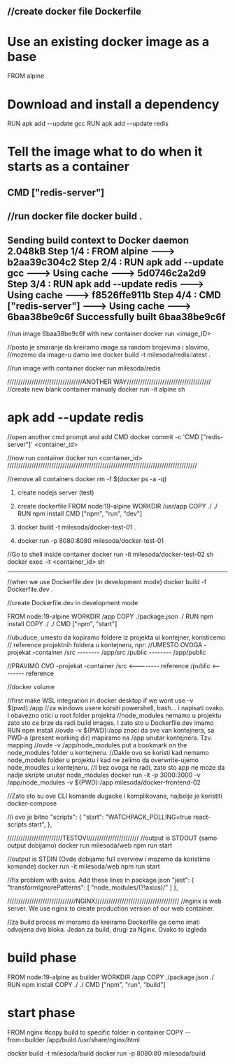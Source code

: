 //create docker file
Dockerfile
-----------------------------------------------------------
# Use an existing docker image as a base
FROM alpine

# Download and install a dependency
RUN apk add --update gcc
RUN apk add --update redis

# Tell the image what to do when it starts as a container
CMD ["redis-server"]
-----------------------------------------------------------



//run docker file
docker build .
-----------------------------------------------------------
Sending build context to Docker daemon  2.048kB
Step 1/4 : FROM alpine
 ---> b2aa39c304c2
Step 2/4 : RUN apk add --update gcc
 ---> Using cache
 ---> 5d0746c2a2d9
Step 3/4 : RUN apk add --update redis
 ---> Using cache
 ---> f8526ffe911b
Step 4/4 : CMD ["redis-server"]
 ---> Using cache
 ---> 6baa38be9c6f
Successfully built 6baa38be9c6f
-----------------------------------------------------------
//run image 6baa38be9c6f with new container
docker run <image_ID>

//posto je smaranje da kreiramo image sa random brojevima i slovimo,
//mozemo da image-u damo ime 
docker build -t milesoda/redis:latest .

//run image with container
docker run milesoda/redis


//////////////////////////////////ANOTHER WAY//////////////////////////////////////
//create new blank container manualy
docker run -it alpine sh
# apk add --update redis

//open another cmd prompt and add CMD
docker commit -c 'CMD ["redis-server"]' <container_id>

//now run container
docker run <container_id>
//////////////////////////////////////////////////////////////////////////////////////

//remove all containers
docker rm -f $(docker ps -a -q)



1. create nodejs server (test)
2. create dockerfile
	FROM node:19-alpine
	WORKDIR /usr/app
	COPY ./ ./
	RUN npm install
	CMD ["npm", "run", "dev"]

3. docker build -t milesoda/docker-test-01 .
4. docker run -p 8080:8080 milesoda/docker-test-01

//Go to shell inside container
docker run -it milesoda/docker-test-02 sh
docker exec -it <container_id> sh

-----------------------------------------------------------
//when we use Dockerfile.dev (in development mode)
docker build -f Dockerfile.dev .

//create Dockerfile.dev in development mode

FROM node:19-alpine
WORKDIR /app
COPY ./package.json ./
RUN npm install
COPY ./ ./
CMD ["npm", "start"]

//ubuduce, umesto da kopiramo foldere iz projekta ui kontejner, koristicemo
// reference projektnih foldera u kontejneru, npr:
//UMESTO OVOGA
-projekat			-container
	/src		--------	/app/src
	/public	--------	/app/public

//PRAVIMO OVO
-projekat			-container
	/src		<--------	reference
	/public	<--------	reference




//docker volume
 

//first make WSL integration in docker desktop if we wont use -v $(pwd):/app
//za windows usere korsiti powershell, bash... i napisati ovako. I obavezno otici u root folder projekta
//node_modules nemamo u projektu zato sto ce brze da radi build images. I zato sto u Dockerfile.dev imamo RUN npm install
//ovde -v ${PWD}:/app znaci da sve van kontejnera, sa PWD-a (present working dir) mapiramo na /app unutar kontejnera. Tzv. mapping
//ovde -v /app/node_modules  put a bookmark on the node_modules folder u kontejneru.
//Dakle ovo se koristi kad nemamo node_models folder u projektu i kad ne zelimo da overwrite-ujemo node_moudles u kontejneru.
//I bez ovoga ne radi, zato sto app ne moze da nadje skripte unutar node_modules
docker run -it -p 3000:3000 -v /app/node_modules -v ${PWD}:/app milesoda/docker-frontend-02

//Zato sto su ove CLI komande dugacke i komplikovane, najbolje je koristiti docker-compose

//i ovo je bitno
  "scripts": {
    "start": "WATCHPACK_POLLING=true react-scripts start",
  },

/////////////////////////TESTOVI///////////////////////
//output is STDOUT (samo output dobijamo)
docker run milesoda/web npm run start

//output is STDIN (Ovde dobijamo full overview i mozemo da koristimo komande)
docker run -it milesoda/web npm run start

//fix problem with axios. Add these lines in package.json
  "jest": {
    "transformIgnorePatterns": [
      "node_modules/(?!axios)/"
    ]
  },

///////////////////////////////NGINX//////////////////////////////////////
//nginx is web server. We use nginx to create production version of our web container.

//za build proces mi moramo da kreiramo Dockerfile ge cemo imati odvojena dva bloka. Jedan za build, drugi za Nginx. Ovako to izgleda

# build phase
FROM node:19-alpine as builder
WORKDIR /app
COPY ./package.json ./
RUN npm install
COPY ./ ./
CMD ["npm", "run", "build"]

# start phase
FROM nginx
#copy build to specific folder in container
COPY --from=builder /app/build /usr/share/nginx/html

docker build -t milesoda/build
docker run -p 8080:80 milesoda/build